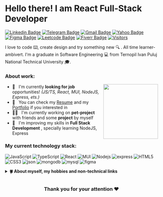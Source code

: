 # Hello there! I am React Full-Stack Developer
[![Linkedin Badge](https://img.shields.io/badge/-LinkedIn-0e76a8?style=flat-square&logo=Linkedin&logoColor=white)](https://linkedin.com/in/plaksyy)
[![Telegram Badge](https://img.shields.io/badge/-Telegram-0088cc?style=flat-square&logo=Telegram&logoColor=white)](https://t.me/plaksyy)
[![Gmail Badge](https://img.shields.io/badge/-Gmail-c71610?style=flat-square&logo=Gmail&logoColor=white)](mailto:plaksiyillya@gmail.com)
[![Yahoo Badge](https://img.shields.io/badge/-Yahoo-430297?style=flat-square&logo=Yahoo&logoColor=white)](mailto:jetcode@yahoo.com)
[![Figma Badge](https://img.shields.io/badge/-Figma-black?style=flat-square&logo=Figma&logoColor=white)](https://www.figma.com/@plaksy)
[![Leetcode Badge](https://img.shields.io/badge/-LeetCode-00acee?style=flat-square&logo=LeetCode&logoColor=white)](https://leetcode.com/plaksy)
[![Fiverr Badge](https://img.shields.io/badge/-Fiverr-00b22d?style=flat-square&logo=Fiverr&logoColor=white)](https://www.fiverr.com/plaksy)
[![Visitors](https://api.visitorbadge.io/api/visitors?path=plaksy&labelColor=%23000000&countColor=%23ffe11c&style=flat-square)](https://visitorbadge.io/status?path=plaksy)

I love to code ⌨️, create design and try something new 🔍 . All time learner-ambivert. I'm a graduate in Software Engineering 💻 from Ternopil Ivan Puluj National Technical University 🎓. 
 
### About work:

<img align="right" height="180em" src="https://github-readme-stats.vercel.app/api?username=plaksy&show_icons=true&hide_border=true&&count_private=true&include_all_commits=true" />

- 💼 &nbsp; I'm currently **looking for job** opportunities! *(JS/TS, React, MUI, NodeJS, Express, ets.)*
- 📝 &nbsp; You can check my [Resume](#) and my [Portfolio](#) if you interested in
- 🧑‍💻 &nbsp; I'm currently working on **pet-project** with friends and some **project** by myself
- 🌱 &nbsp; I'm improving my skills in **Full Stack Development** , specially learning NodeJS, Express

### My current technology stack:

![JavaScript](https://img.shields.io/badge/-JavaScript-black?style=flat-square&logo=javascript)
![TypeScript](https://img.shields.io/badge/-TypeScript-black?style=flat-square&logo=typescript)
![React](https://img.shields.io/badge/-React-black?style=flat-square&logo=react)
![MUI](https://img.shields.io/badge/-MUI-black?style=flat-square&logo=mui)
![Nodejs](https://img.shields.io/badge/-Nodejs-black?style=flat-square&logo=Node.js)
![express](https://img.shields.io/badge/-express-black?style=flat-square&logo=express)
![HTML5](https://img.shields.io/badge/-HTML5-black?style=flat-square&logo=html5)
![CSS3](https://img.shields.io/badge/-CSS3-black?style=flat-square&logo=css3)
![json](https://img.shields.io/badge/-json-black?style=flat-square&logo=json)
![mongodb](https://img.shields.io/badge/-mongodb-black?style=flat-square&logo=mongodb)
![mysql](https://img.shields.io/badge/-mysql-black?style=flat-square&logo=mysql)
![figma](https://img.shields.io/badge/-figma-black?style=flat-square&logo=figma)

<details>	
  <summary><b>🍀 About myself, my hobbies and non-technical links</b></summary>
  <br>
 
&nbsp;&nbsp;&nbsp;[![Instagram Badge](https://img.shields.io/badge/-Instagram-e4405f?style=flat-square&logo=Instagram&logoColor=white)](https://instagram.com/plaksyy)
[![Steam Badge](https://img.shields.io/badge/-Steam-black?style=flat-square&logo=Steam&logoColor=white)](https://steamcommunity.com/id/plaksy)
[![Reddit Badge](https://img.shields.io/badge/-Reddit-ff4500?style=flat-square&logo=Reddit&logoColor=white)](https://www.reddit.com/user/plaksyy)
[![Twitch Badge](https://img.shields.io/badge/-Twitch-6441a5?style=flat-square&logo=Twitch&logoColor=white)](https://www.twitch.tv/plaksyy)

- 💻 &nbsp; I love exploring new technologies, interested how things works.
- ♟️ &nbsp; I love playing and improving myself in [Chess](https://www.chess.com/member/plaksy).
- 🎨 &nbsp; Sometimes I paint in digital or traditional way.
- 🎮 &nbsp; I really into *board and video games*, love this hobby.
- 🎸 &nbsp; I play some instruments, but most time - *guitar*.
- 📖 &nbsp; I like reading too: right now readying *Dune hexalogyby Frank Herbert*
- 🏀 &nbsp; In sport - i like basketball and playing sometime with friends.
- 🍕 &nbsp; My favorite food are *pizza, steak, cheeseburger and pasta carbonara*.
- 🍵 &nbsp; Best tea for my opinion is *green with honey and lemon*.
- 🔭 &nbsp; In fact I have many little hobbies except noted above.

</details>

#

<div align="center">

### Thank you for your attention ❤️

</div>
